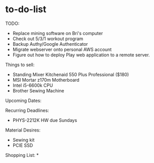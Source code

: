 # to-do-list


TODO:
* Replace mining software on Bri's computer
* Check out 5/3/1 workout program
* Backup Authy/Google Authenticator
* Migrate webserver onto personal AWS account
* Figure out how to deploy Play web application to a remote server.


Things to sell:
* Standing Mixer Kitchenaid 550 Plus Professional ($180)
* MSI Mortar z170m Motherboard
* Intel i5-6600k CPU
* Brother Sewing Machine

Upcoming Dates:


Recurring Deadlines:
* PHYS-2212K HW due Sundays

Material Desires:
* Sewing kit
* PCIE SSD

Shopping List:
* 